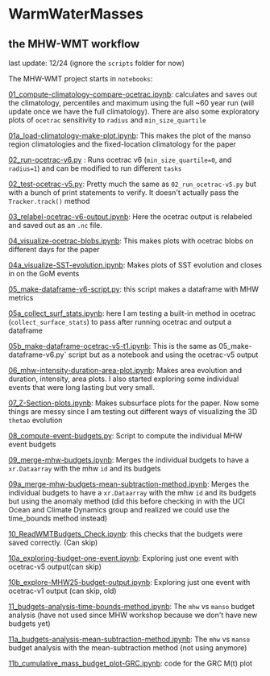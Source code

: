 # WarmWaterMasses

## the MHW-WMT workflow 
last update: 12/24 (ignore the `scripts` folder for now)

The MHW-WMT project starts in `notebooks`:

[01_compute-climatology-compare-ocetrac.ipynb](https://github.com/marianatorres4/WarmWaterMasses/blob/main/notebooks/01_compute-climatology-compare-ocetrac.ipynb "01_compute-climatology-compare-ocetrac.ipynb"): calculates and saves out the climatology, percentiles and maximum using the full ~60 year run (will update once we have the full climatology). There are also some exploratory plots of `ocetrac` sensitivity to `radius` and `min_size_quartile`

[01a_load-climatology-make-plot.ipynb](https://github.com/marianatorres4/WarmWaterMasses/blob/main/notebooks/01a_load-climatology-make-plot.ipynb "01a_load-climatology-make-plot.ipynb"): This makes the plot of the manso region climatologies and the fixed-location climatology for the paper

[02_run-ocetrac-v6.py](https://github.com/marianatorres4/WarmWaterMasses/blob/main/notebooks/02_run-ocetrac-v6.py "02_run-ocetrac-v6.py") : Runs ocetrac v6 (`min_size_quartile=0`, and `radius=1`) and can be modified to run different `tasks`

[02_test-ocetrac-v5.py](https://github.com/marianatorres4/WarmWaterMasses/blob/main/notebooks/02_test-ocetrac-v5.py "02_test-ocetrac-v5.py"): Pretty much the same as `02_run_ocetrac-v5.py` but with a bunch of print statements to verify. It doesn't actually pass the `Tracker.track()` method

[03_relabel-ocetrac-v6-output.ipynb](https://github.com/marianatorres4/WarmWaterMasses/blob/main/notebooks/03_relabel-ocetrac-v6-output.ipynb "03_relabel-ocetrac-v6-output.ipynb"): Here the ocetrac output is relabeled and saved out as an `.nc` file. 

[04_visualize-ocetrac-blobs.ipynb](https://github.com/marianatorres4/WarmWaterMasses/blob/main/notebooks/04_visualize-ocetrac-blobs.ipynb "04_visualize-ocetrac-blobs.ipynb"): This makes plots with ocetrac blobs on different days for the paper

[04a_visualize-SST-evolution.ipynb](https://github.com/marianatorres4/WarmWaterMasses/blob/main/notebooks/04a_visualize-SST-evolution.ipynb "04a_visualize-SST-evolution.ipynb"): Makes plots of SST evolution and closes in on the GoM events

[05_make-dataframe-v6-script.py](https://github.com/marianatorres4/WarmWaterMasses/blob/main/notebooks/05_make-dataframe-v6-script.py "05_make-dataframe-v6-script.py"): this script makes a dataframe with MHW metrics

[05a_collect_surf_stats.ipynb](https://github.com/marianatorres4/WarmWaterMasses/blob/main/notebooks/05a_collect_surf_stats.ipynb "05a_collect_surf_stats.ipynb"): here I am testing a built-in method in ocetrac (`collect_surface_stats`) to pass after running ocetrac and output a dataframe

[05b_make-dataframe-ocetrac-v5-t1.ipynb](https://github.com/marianatorres4/WarmWaterMasses/blob/main/notebooks/05b_make-dataframe-ocetrac-v5-t1.ipynb "05b_make-dataframe-ocetrac-v5-t1.ipynb"): This is the same as 05_make-dataframe-v6.py` script but as a notebook and using the ocetrac-v5 output

[06_mhw-intensity-duration-area-plot.ipynb](https://github.com/marianatorres4/WarmWaterMasses/blob/main/notebooks/06_mhw-intensity-duration-area-plot.ipynb "06_mhw-intensity-duration-area-plot.ipynb"): Makes area evolution and duration, intensity, area plots. I also started exploring some individual events that were long lasting but very small. 

[07_Z-Section-plots.ipynb](https://github.com/marianatorres4/WarmWaterMasses/blob/main/notebooks/07_Z-Section-plots.ipynb "07_Z-Section-plots.ipynb"): Makes subsurface plots for the paper. Now some things are messy since I am testing out different ways of visualizing the 3D `thetao` evolution

[08_compute-event-budgets.py](https://github.com/marianatorres4/WarmWaterMasses/blob/main/notebooks/08_compute-event-budgets.py "08_compute-event-budgets.py"): Script to compute the individual MHW event budgets

[09_merge-mhw-budgets.ipynb](https://github.com/marianatorres4/WarmWaterMasses/blob/main/notebooks/09_merge-mhw-budgets.ipynb "09_merge-mhw-budgets.ipynb"): Merges the individual budgets to have a `xr.Dataarray` with the mhw `id` and its budgets

[09a_merge-mhw-budgets-mean-subtraction-method.ipynb](https://github.com/marianatorres4/WarmWaterMasses/blob/main/notebooks/09a_merge-mhw-budgets-mean-subtraction-method.ipynb "09a_merge-mhw-budgets-mean-subtraction-method.ipynb"):  Merges the individual budgets to have a `xr.Dataarray` with the mhw `id` and its budgets but using the anomaly method (did this before checking in with the UCI Ocean and Climate Dynamics group and realized we could use the time_bounds method instead)

[10_ReadWMTBudgets_Check.ipynb](https://github.com/marianatorres4/WarmWaterMasses/blob/main/notebooks/10_ReadWMTBudgets_Check.ipynb "10_ReadWMTBudgets_Check.ipynb"): this checks that the budgets were saved correctly. (Can skip)

[10a_exploring-budget-one-event.ipynb](https://github.com/marianatorres4/WarmWaterMasses/blob/main/notebooks/10a_exploring-budget-one-event.ipynb "10a_exploring-budget-one-event.ipynb"): Exploring just one event with ocetrac-v5 output(can skip)

[10b_explore-MHW25-budget-output.ipynb](https://github.com/marianatorres4/WarmWaterMasses/blob/main/notebooks/10b_explore-MHW25-budget-output.ipynb "10b_explore-MHW25-budget-output.ipynb"): Exploring just one event with ocetrac-v1 output (can skip, old)

[11_budgets-analysis-time-bounds-method.ipynb](https://github.com/marianatorres4/WarmWaterMasses/blob/main/notebooks/11_budgets-analysis-time-bounds-method.ipynb "11_budgets-analysis-time-bounds-method.ipynb"): The `mhw` vs `manso` budget analysis (have not used since MHW workshop because we don't have new budgets yet)

[11a_budgets-analysis-mean-subtraction-method.ipynb](https://github.com/marianatorres4/WarmWaterMasses/blob/main/notebooks/11a_budgets-analysis-mean-subtraction-method.ipynb "11a_budgets-analysis-mean-subtraction-method.ipynb"): The `mhw` vs `manso` budget analysis with the mean-subtraction method (not using anymore)

[11b_cumulative_mass_budget_plot-GRC.ipynb](https://github.com/marianatorres4/WarmWaterMasses/blob/main/notebooks/11b_cumulative_mass_budget_plot-GRC.ipynb "11b_cumulative_mass_budget_plot-GRC.ipynb"): code for the GRC M(t) plot
